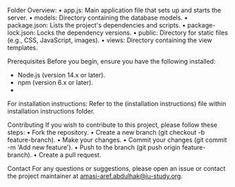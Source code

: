 Folder Overview:
• app.js: Main application file that sets up and starts the server.
• models: Directory containing the database models.
• package.json: Lists the project's dependencies and scripts.
• package-lock.json: Locks the dependency versions.
• public: Directory for static files (e.g., CSS, JavaScript, images).
• views: Directory containing the view templates.

Prerequisites
Before you begin, ensure you have the following installed:
- Node.js (version 14.x or later).
- npm (version 6.x or later).
- 
For installation instructions:
Refer to the (installation instructions) file within installation instructions folder.

Contributing
If you wish to contribute to this project, please follow these steps:
• Fork the repository.
• Create a new branch (git checkout -b feature-branch).
• Make your changes.
• Commit your changes (git commit -m 'Add new feature').
• Push to the branch (git push origin feature-branch).
• Create a pull request.

Contact
For any questions or suggestions, please open an issue or contact the project maintainer at
amasi-aref.abdulhak@iu-study.org.
